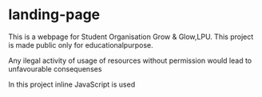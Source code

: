 # landing-page

This is a webpage for Student Organisation Grow & Glow,LPU.
This project is made public only for educationalpurpose.

Any ilegal activity of usage of resources without permission would lead to unfavourable consequenses

In this project inline JavaScript is used
